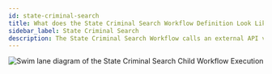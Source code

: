 ```yaml
---
id: state-criminal-search
title: What does the State Criminal Search Workflow Definition Look Like?
sidebar_label: State Criminal Search
description: The State Criminal Search Workflow calls an external API via an Activity Execution and returns the results.
---
```


<!--SNIPSTART background-checks-state-criminal-workflow-definition-->
<!--SNIPEND-->

![Swim lane diagram of the State Criminal Search Child Workflow Execution](/static/diagrams/background-checks/state-criminal-search-flow.svg)
